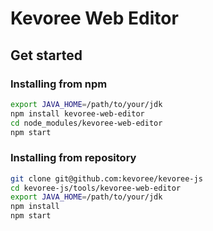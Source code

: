 # Kevoree Web Editor

## Get started
### Installing from npm
```sh
export JAVA_HOME=/path/to/your/jdk
npm install kevoree-web-editor
cd node_modules/kevoree-web-editor
npm start
```

### Installing from repository
```sh
git clone git@github.com:kevoree/kevoree-js
cd kevoree-js/tools/kevoree-web-editor
export JAVA_HOME=/path/to/your/jdk
npm install
npm start
```
